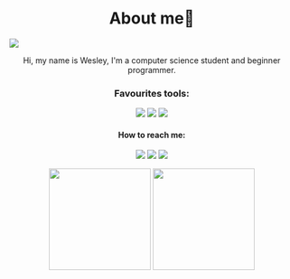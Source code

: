 <h1 align="center"> About me👋</h1>

![](https://komarev.com/ghpvc/?username=wesleyaquino01)

<p align="center"> Hi, my name is Wesley, I'm a computer science student and beginner programmer.</p>
  
<h3 align="center"> Favourites tools: </h3>

<p align='center'>
  <img src= "https://img.shields.io/badge/Node.js-43853D?style=for-the-badge&logo=node.js&logoColor=white">
  <img src= "https://img.shields.io/badge/JavaScript-323330?style=for-the-badge&logo=javascript&logoColor=F7DF1E">
  <img src= "https://img.shields.io/badge/Python-FFD43B?style=for-the-badge&logo=python&logoColor=blue">
 </p>

<h4 align="center"> How to reach me:</h4>

<div align='center'>
  
[<img src = "https://img.shields.io/badge/instagram-%23E4405F.svg?&style=for-the-badge&logo=instagram&logoColor=white">](https://www.instagram.com/aaquinowesley/) 
[<img src="https://img.shields.io/badge/medium-%2312100E.svg?&style=for-the-badge&logo=medium&logoColor=white" />](https://medium.com/@wesleyaquino01)  [<img src="https://img.shields.io/badge/linkedin-%230077B5.svg?&style=for-the-badge&logo=linkedin&logoColor=white" />](https://www.linkedin.com/in/wesleyaquino/)
</div>
 
<div align="center">
  <img height="180em" src="https://github-readme-stats.vercel.app/api?username=wesleyaquino01&show_icons=true&theme=dark&include_all_commits=true&count_private=true&cache_seconds=1800"/>
  <img height="180em" src="https://github-readme-stats.vercel.app/api/top-langs/?username=wesleyaquino01&layout=compact&langs_count=7&theme=dark&cache_seconds=1800"/>
